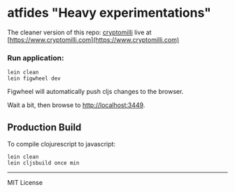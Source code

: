 # atfides "Heavy experimentations"

The cleaner version of this repo: [cryptomilli](https://github.com/mohamedhayibor/cryptomilli) live at [https://www.cryptomilli.com](https://www.cryptomilli.com)

### Run application:

```
lein clean
lein figwheel dev
```

Figwheel will automatically push cljs changes to the browser.

Wait a bit, then browse to [http://localhost:3449](http://localhost:3449).

## Production Build

To compile clojurescript to javascript:

```
lein clean
lein cljsbuild once min
```

---
MIT License

